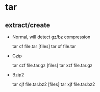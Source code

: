 # tar 
## extract/create
- Normal, will detect gz/bz compression

    tar cf file.tar [files] 
    tar xf file.tar 

- Gzip

    tar czf file.tar.gz [files]
    tar xzf file.tar.gz

- Bzip2

    tar cjf file.tar.bz2 [files]
    tar xjf file.tar.bz2
